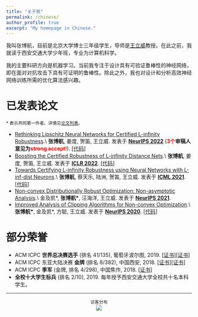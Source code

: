 ```yaml
---
title: "关于我"
permalink: /chinese/
author_profile: true
excerpt: "My homepage in Chinese."
---
```


我叫张博航，目前是北京大学博士三年级学生，导师是[王立威](http://www.liweiwang-pku.com/)教授。在此之前，我就读于西安交通大学少年班，专业为计算机科学。

我的主要科研方向是机器学习。当前我专注于设计具有可验证鲁棒性的神经网络，即在面对对抗攻击下具有可证明的鲁棒性。除此之外，我也对设计和分析高效神经网络训练所需的优化算法感兴趣。


已发表论文
======
<sub>\* 表示共同第一作者。详情见[论文列表](/publications/)。</sub>

* [Rethinking Lipschitz Neural Networks for Certified L-infinity Robustness](https://arxiv.org/abs/2210.01787).\\
**张博航**, 姜度, 贺笛, 王立威. 发表于 [**NeurIPS 2022**](https://nips.cc/Conferences/2022) (**<font color=red>3个</font>**审稿人意见为**<font color=red>strong accept</font>**!). \[[代码](https://github.com/zbh2047/SortNet)\]
* [Boosting the Certified Robustness of L-infinity Distance Nets](https://arxiv.org/abs/2110.06850).\\
**张博航**, 姜度, 贺笛, 王立威. 发表于 [**ICLR 2022**](https://iclr.cc/Conferences/2022). \[[代码](https://github.com/zbh2047/L_inf-dist-net-v2)\]
* [Towards Certifying L-infinity Robustness using Neural Networks with L-inf-dist Neurons](https://arxiv.org/abs/2102.05363).\\
**张博航**, 蔡天乐, 陆洲, 贺笛, 王立威. 发表于 [**ICML 2021**](https://icml.cc/Conferences/2021). \[[代码](https://github.com/zbh2047/L_inf-dist-net)\]
* [Non-convex Distributionally Robust Optimization: Non-asymptotic Analysis](https://arxiv.org/abs/2110.12459).\\
金及凯\*, **张博航\***, 汪海洋, 王立威. 发表于 [**NeurIPS 2021**](https://nips.cc/Conferences/2021).
* [Improved Analysis of Clipping Algorithms for Non-convex Optimization](https://arxiv.org/abs/2010.02519).\\
**张博航\***, 金及凯\*, 方聪, 王立威. 发表于 [**NeurIPS 2020**](https://nips.cc/Conferences/2020). \[[代码](https://github.com/zbh2047/clipping-algorithms)\]

部分荣誉
======

* ACM ICPC **世界总决赛选手** (排名 41/135), 葡萄牙波尔图, 2019. \[[证书](/files/WorldFinalCertificate.pdf)\]\[[证书](/files/WorldFinalCertificateIndividual.pdf)\]
* ACM ICPC 东亚大陆决赛 **金牌** (排名 8/382), 中国西安, 2018. \[[证书](/files/ECFinalCertificateTeam.pdf)\]\[[证书](/files/ECFinalCertificate.pdf)\]
* ACM ICPC **季军** (金牌, 排名 4/298), 中国焦作, 2018. \[[证书](/files/JiaozuoCertificate.pdf)\]
* **全校十大学生标兵** (排名 2/10), 2019. 每年授予西安交通大学全校共十名本科学生。

---
<center><sub>访客分布 </sub></center>

<center>
<a href='https://clustrmaps.com/site/1bnbv'  title='Visit tracker'><img src='//clustrmaps.com/map_v2.png?cl=6e799f&w=600&t=tt&d=g5Aslr0Ib3K9apqhyZbqykrtT9i1UzDxN64dEOprFLE&co=ffffff&ct=202020'/></a>
</center>